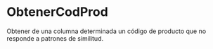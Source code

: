 # ObtenerCodProd
Obtener de una columna determinada un código de producto que no responde a patrones de similitud.
